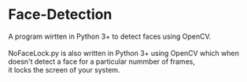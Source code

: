 # Face-Detection
A program wirtten in Python 3+ to detect faces using OpenCV.<br /> <br />
NoFaceLock.py is also written in Python 3+ using OpenCV which when doesn't detect a face for a particular nummber of frames,<br />it locks the screen of your system.
